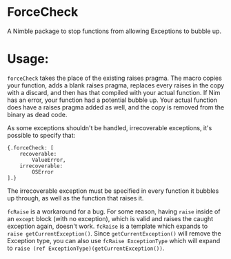 # ForceCheck

A Nimble package to stop functions from allowing Exceptions to bubble up.

# Usage:

`forceCheck` takes the place of the existing raises pragma. The macro copies your function, adds a blank raises pragma, replaces every raises in the copy with a discard, and then has that compiled with your actual function. If Nim has an error, your function had a potential bubble up. Your actual function does have a raises pragma added as well, and the copy is removed from the binary as dead code.

As some exceptions shouldn't be handled, irrecoverable exceptions, it's possible to specify that:
```
{.forceCheck: [
    recoverable:
        ValueError,
    irrecoverable:
        OSError
].}
```
The irrecoverable exception must be specified in every function it bubbles up through, as well as the function that raises it.

`fcRaise` is a workaround for a bug. For some reason, having `raise` inside of an `except` block (with no exception), which is valid and raises the caught exception again, doesn't work. `fcRaise` is a template which expands to `raise getCurrentException()`. Since `getCurrentException()` will remove the Exception type, you can also use `fcRaise ExceptionType` which will expand to `raise (ref ExceptionType)(getCurrentException())`.
